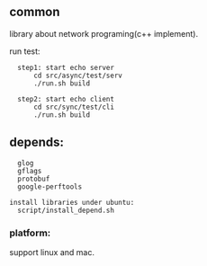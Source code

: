 ## common
library about network programing(c++ implement).

run test:
```
  step1: start echo server
      cd src/async/test/serv
      ./run.sh build

  step2: start echo client
      cd src/sync/test/cli
      ./run.sh build

```

## depends:
```
  glog 
  gflags
  protobuf
  google-perftools

install libraries under ubuntu:
  script/install_depend.sh
```

### platform:
  support linux and mac.
